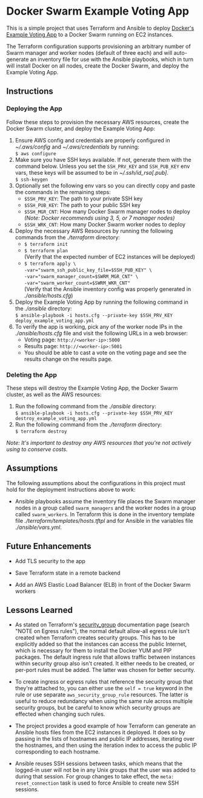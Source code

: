 # Docker Swarm Example Voting App

This is a simple project that uses Terraform and Ansible to deploy [Docker's Example Voting App](https://github.com/dockersamples/example-voting-app) to a Docker Swarm running on EC2 instances.

The Terraform configuration supports provisioning an arbitrary number of Swarm manager and worker nodes (default of three each) and will auto-generate an inventory file for use with the Ansible playbooks, which in turn will install Docker on all nodes, create the Docker Swarm, and deploy the Example Voting App.

## Instructions

### Deploying the App

Follow these steps to provision the necessary AWS resources, create the Docker Swarm cluster, and deploy the Example Voting App:

1. Ensure AWS config and credentials are properly configured in _~/.aws/config_ and _~/.aws/credentials_ by running:  
   `$ aws configure`
1. Make sure you have SSH keys available. If not, generate them with the command below. Unless you set the `SSH_PRV_KEY` and `SSH_PUB_KEY` env vars, these keys will be assumed to be in _~/.ssh/id_rsa[.pub]_.  
   `$ ssh-keygen`
1. Optionally set the following env vars so you can directly copy and paste the commands in the remaining steps:
   - `$SSH_PRV_KEY`: The path to your private SSH key
   - `$SSH_PUB_KEY`: The path to your public SSH key
   - `$SSH_MGR_CNT`: How many Docker Swarm manager nodes to deploy  
     _(Note: Docker recommends using 3, 5, or 7 manager nodes)_
   - `$SSH_WRK_CNT`: How many Docker Swarm worker nodes to deploy
1. Deploy the necessary AWS Resources by running the following commands from the _./terraform_ directory:
   - `$ terraform init`
   - `$ terraform plan`  
     (Verify that the expected number of EC2 instances will be deployed)
   - `$ terraform apply \`  
     `-var="swarm_ssh_public_key_file=$SSH_PUB_KEY" \`  
     `-var="swarm_manager_count=$SWRM_MGR_CNT" \`  
     `-var="swarm_worker_count=$SWRM_WKR_CNT"`  
     (Verify that the Ansible inventory config was properly generated in _./ansible/hosts.cfg_)
1. Deploy the Example Voting App by running the following command in the _./ansible_ directory:  
   `$ ansible-playbook -i hosts.cfg --private-key $SSH_PRV_KEY deploy_example_voting_app.yml`
1. To verify the app is working, pick any of the worker node IPs in the _./ansible/hosts.cfg_ file and visit the following URLs in a web browser:
   - Voting page: `http://<worker-ip>:5000`
   - Results page: `http://<worker-ip>:5001`
   - You should be able to cast a vote on the voting page and see the results change on the results page.

### Deleting the App

These steps will destroy the Example Voting App, the Docker Swarm cluster, as well as the AWS resources:

1. Run the following command from the _./ansible_ directory:  
   `$ ansible-playbook -i hosts.cfg --private-key $SSH_PRV_KEY destroy_example_voting_app.yml`
1. Run the following command from the _./terraform_ directory:  
   `$ terraform destroy`

_Note: It's important to destroy any AWS resources that you're not actively using to conserve costs._

## Assumptions

The following assumptions about the configurations in this project must hold for the deployment instructions above to work:

- Ansible playbooks assume the inventory file places the Swarm manager nodes in a group called `swarm_managers` and the worker nodes in a group called `swarm_workers`. In Terraform this is done in the inventory template file _./terraform/templates/hosts.tftpl_ and for Ansible in the variables file _./ansible/vars.yml_.

## Future Enhancements

- Add TLS security to the app

- Save Terraform state in a remote backend

- Add an AWS Elastic Load Balancer (ELB) in front of the Docker Swarm workers

## Lessons Learned

- As stated on Terraform's [security_group](https://registry.terraform.io/providers/hashicorp/aws/latest/docs/resources/security_group) documentation page (search "NOTE on Egress rules"), the normal default allow-all egress rule isn't created when Terraform creates security groups. This has to be explicitly added so that the instances can access the public Internet, which is necessary for them to install the Docker YUM and PIP packages. The default ingress rule that allows traffic between instances within security group also isn't created. It either needs to be created, or per-port rules must be added. The latter was chosen for better security.

- To create ingress or egress rules that reference the security group that they're atttached to, you can either use the `self = true` keyword in the rule or use separate `aws_security_group_rule` resources. The latter is useful to reduce redundancy when using the same rule across multiple security groups, but be careful to know which security groups are effected when changing such rules.

- The project provides a good example of how Terraform can generate an Ansible hosts files from the EC2 instances it deployed. It does so by passing in the lists of hostnames and public IP addresses, iterating over the hostnames, and then using the iteration index to access the public IP corresponding to each hostname.

- Ansible reuses SSH sessions between tasks, which means that the logged-in user will not be in any Unix groups that the user was added to during that session. For group changes to take effect, the `meta: reset_connection` task is used to force Ansible to create new SSH sessions.
